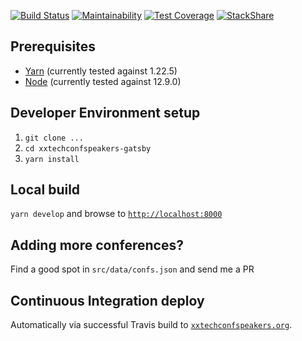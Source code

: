 
[![Build Status](https://travis-ci.org/andeemarks/xxtechconfspeakers-gatsby.svg?branch=master)](https://travis-ci.org/andeemarks/xxtechconfspeakers-gatsby)
[![Maintainability](https://api.codeclimate.com/v1/badges/1d8bcbf0d5b3075e6c56/maintainability)](https://codeclimate.com/github/andeemarks/xxtechconfspeakers-gatsby/maintainability)
[![Test Coverage](https://api.codeclimate.com/v1/badges/1d8bcbf0d5b3075e6c56/test_coverage)](https://codeclimate.com/github/andeemarks/xxtechconfspeakers-gatsby/test_coverage)
[![StackShare](https://img.shields.io/badge/tech-stack-0690fa.svg?style=flat)](https://stackshare.io/andeemarks/xxtechconfspeakers)

## Prerequisites

* [Yarn](https://yarnpkg.com/lang/en/docs/install) (currently tested against 1.22.5)
* [Node](https://nodejs.org/en/download/) (currently tested against 12.9.0)

## Developer Environment setup

1. ```git clone ...```
1. ```cd xxtechconfspeakers-gatsby```
1. ```yarn install```

## Local build

```yarn develop``` and browse to [```http://localhost:8000```](http://localhost:8000)

## Adding more conferences?

Find a good spot in ```src/data/confs.json``` and send me a PR

## Continuous Integration deploy

Automatically via successful Travis build to [```xxtechconfspeakers.org```](http://xxtechconfspeakers.org).
